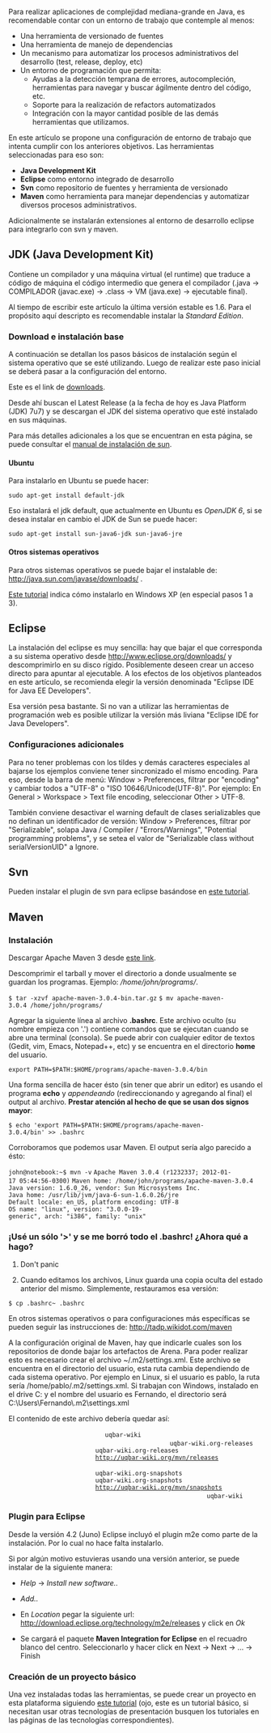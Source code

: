 Para realizar aplicaciones de complejidad mediana-grande en Java, es recomendable contar con un entorno de trabajo que contemple al menos:

-   Una herramienta de versionado de fuentes
-   Una herramienta de manejo de dependencias
-   Un mecanismo para automatizar los procesos administrativos del desarrollo (test, release, deploy, etc)
-   Un entorno de programación que permita:
    -   Ayudas a la detección temprana de errores, autocompleción, herramientas para navegar y buscar ágilmente dentro del código, etc.
    -   Soporte para la realización de refactors automatizados
    -   Integración con la mayor cantidad posible de las demás herramientas que utilizamos.

En este artículo se propone una configuración de entorno de trabajo que intenta cumplir con los anteriores objetivos. Las herramientas seleccionadas para eso son:

-   **Java Development Kit**
-   **Eclipse** como entorno integrado de desarrollo
-   **Svn** como repositorio de fuentes y herramienta de versionado
-   **Maven** como herramienta para manejar dependencias y automatizar diversos procesos administrativos.

Adicionalmente se instalarán extensiones al entorno de desarrollo eclipse para integrarlo con svn y maven.

JDK (Java Development Kit)
--------------------------

Contiene un compilador y una máquina virtual (el runtime) que traduce a código de máquina el código intermedio que genera el compilador (.java → COMPILADOR (javac.exe) → .class → VM (java.exe) → ejecutable final).

Al tiempo de escribir este artículo la última versión estable es 1.6. Para el propósito aquí descripto es recomendable instalar la *Standard Edition*.

### Download e instalación base

A continuación se detallan los pasos básicos de instalación según el sistema operativo que se esté utilizando. Luego de realizar este paso inicial se deberá pasar a la configuración del entorno.

Este es el link de [downloads](http://www.oracle.com/technetwork/java/javase/downloads/index.html).

Desde ahí buscan el Latest Release (a la fecha de hoy es Java Platform (JDK) 7u7) y se descargan el JDK del sistema operativo que esté instalado en sus máquinas.

Para más detalles adicionales a los que se encuentran en esta página, se puede consultar el [manual de instalación de sun](http://java.sun.com/javase/6/webnotes/install/index.html).

#### Ubuntu

Para instalarlo en Ubuntu se puede hacer:

`sudo apt-get install default-jdk`

Eso instalará el jdk default, que actualmente en Ubuntu es *OpenJDK 6*, si se desea instalar en cambio el JDK de Sun se puede hacer:

`sudo apt-get install sun-java6-jdk sun-java6-jre`

#### Otros sistemas operativos

Para otros sistemas operativos se puede bajar el instalable de: <http://java.sun.com/javase/downloads/> .

[Este tutorial](http://www.it.uc3m.es/tlp/guia/guiaWinXP.html) indica cómo instalarlo en Windows XP (en especial pasos 1 a 3).

Eclipse
-------

La instalación del eclipse es muy sencilla: hay que bajar el que corresponda a su sistema operativo desde <http://www.eclipse.org/downloads/> y descomprimirlo en su disco rígido. Posiblemente deseen crear un acceso directo para apuntar al ejecutable. A los efectos de los objetivos planteados en este artículo, se recomienda elegir la versión denominada "Eclipse IDE for Java EE Developers".

  
Esa versión pesa bastante. Si no van a utilizar las herramientas de programación web es posible utilizar la versión más liviana "Eclipse IDE for Java Developers".

### Configuraciones adicionales

Para no tener problemas con los tildes y demás caracteres especiales al bajarse los ejemplos conviene tener sincronizado el mismo encoding. Para eso, desde la barra de menú: Window &gt; Preferences, filtrar por "encoding" y cambiar todos a "UTF-8" o "ISO 10646/Unicode(UTF-8)". Por ejemplo: En General &gt; Workspace &gt; Text file encoding, seleccionar Other &gt; UTF-8.

También conviene desactivar el warning default de clases serializables que no definan un identificador de versión: Window &gt; Preferences, filtrar por "Serializable", solapa Java / Compiler / "Errors/Warnings", "Potential programming problems", y se setea el valor de "Serializable class without serialVersionUID" a Ignore.

Svn
---

Pueden instalar el plugin de svn para eclipse basándose en [este tutorial](http://subclipse.tigris.org/servlets/ProjectProcess?pageID=p4wYuA).

Maven
-----

### Instalación

Descargar Apache Maven 3 desde [este link](http://apache.dattatec.com/maven/maven-3/3.0.4/binaries/apache-maven-3.0.4-bin.tar.gz).

Descomprimir el tarball y mover el directorio a donde usualmente se guardan los programas. Ejemplo: */home/john/programs/*.

`$ tar -xzvf apache-maven-3.0.4-bin.tar.gz`
`$ mv apache-maven-3.0.4 /home/john/programs/`

Agregar la siguiente línea al archivo **.bashrc**. Este archivo oculto (su nombre empieza con '.') contiene comandos que se ejecutan cuando se abre una terminal (consola). Se puede abrir con cualquier editor de textos (Gedit, vim, Emacs, Notepad++, etc) y se encuentra en el directorio **home** del usuario.

`export PATH=$PATH:$HOME/programs/apache-maven-3.0.4/bin`

Una forma sencilla de hacer ésto (sin tener que abrir un editor) es usando el programa **echo** y *appendeando* (redireccionando y agregando al final) el output al archivo. **Prestar atención al hecho de que se usan dos signos mayor**:

`$ echo 'export PATH=$PATH:$HOME/programs/apache-maven-3.0.4/bin' >> .bashrc`

Corroboramos que podemos usar Maven. El output sería algo parecido a ésto:

`john@notebook:~$ mvn -v`
`Apache Maven 3.0.4 (r1232337; 2012-01-17 05:44:56-0300)`
`Maven home: /home/john/programs/apache-maven-3.0.4`
`Java version: 1.6.0_26, vendor: Sun Microsystems Inc.`
`Java home: /usr/lib/jvm/java-6-sun-1.6.0.26/jre`
`Default locale: en_US, platform encoding: UTF-8`
`OS name: "linux", version: "3.0.0-19-generic", arch: "i386", family: "unix"`

### ¡Usé un sólo '&gt;' y se me borró todo el .bashrc! ¿Ahora qué a hago?

1. Don't panic

2. Cuando editamos los archivos, Linux guarda una copia oculta del estado anterior del mismo. Simplemente, restauramos esa versión:

`$ cp .bashrc~ .bashrc`

En otros sistemas operativos o para configuraciones más específicas se pueden seguir las instrucciones de: <http://tadp.wikidot.com/maven>

A la configuración original de Maven, hay que indicarle cuales son los repositorios de donde bajar los artefactos de Arena. Para poder realizar esto es necesario crear el archivo ~/.m2/settings.xml. Este archivo se encuentra en el directorio del usuario, esta ruta cambia dependiendo de cada sistema operativo. Por ejemplo en Linux, si el usuario es pablo, la ruta sería /home/pablo/.m2/settings.xml. Si trabajan con Windows, instalado en el drive C: y el nombre del usuario es Fernando, el directorio será C:\\Users\\Fernando\\.m2\\settings.xml

El contenido de este archivo debería quedar así:

` `<settings xmlns="http://maven.apache.org/POM/4.0.0" xmlns:xsi="http://www.w3.org/2001/XMLSchema-instance"
        xsi:schemaLocation="http://maven.apache.org/POM/4.0.0
        http://maven.apache.org/xsd/settings-1.0.0.xsd">
`  `<profiles>
`        `<profile>
`              `<id>`uqbar-wiki`</id>
`              `<repositories>
`                    `<repository>
`                        `<id>`uqbar-wiki.org-releases`</id>
`                        `<name>`uqbar-wiki.org-releases`</name>
`                        `<url>[`http://uqbar-wiki.org/mvn/releases`](http://uqbar-wiki.org/mvn/releases)</url>
`                    `</repository>
`                    `<repository>
`                        `<snapshots/>
`                        `<id>`uqbar-wiki.org-snapshots`</id>
`                        `<name>`uqbar-wiki.org-snapshots`</name>
`                        `<url>[`http://uqbar-wiki.org/mvn/snapshots`](http://uqbar-wiki.org/mvn/snapshots)</url>
`                   `</repository>
`              `</repositories>
`        `</profile>
`  `</profiles>
`  `<activeProfiles>
`       `<activeProfile>`uqbar-wiki`</activeProfile>
`  `</activeProfiles>
` `</settings>

### Plugin para Eclipse

Desde la versión 4.2 (Juno) Eclipse incluyó el plugin m2e como parte de la instalación. Por lo cual no hace falta instalarlo.

Si por algún motivo estuvieras usando una versión anterior, se puede instalar de la siguiente manera:

- *Help* -&gt; *Install new software..*

- *Add..*

- En *Location* pegar la siguiente url: <http://download.eclipse.org/technology/m2e/releases> y click en *Ok*

- Se cargará el paquete **Maven Integration for Eclipse** en el recuadro blanco del centro. Seleccionarlo y hacer click en Next -&gt; Next -&gt; ... -&gt; Finish

### Creación de un proyecto básico

Una vez instaladas todas las herramientas, se puede crear un proyecto en esta plataforma siguiendo [este tutorial](creacion-de-un-proyecto-maven-basico.html) (ojo, este es un tutorial básico, si necesitan usar otras tecnologías de presentación busquen los tutoriales en las páginas de las tecnologías correspondientes).
